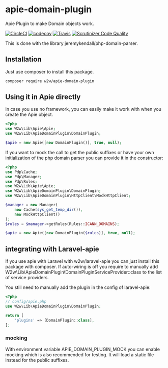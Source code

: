 # apie-domain-plugin
Apie Plugin to make Domain objects work.

[![CircleCI](https://circleci.com/gh/pjordaan/apie-domain-plugin.svg?style=svg)](https://circleci.com/gh/pjordaan/laravel-apie)
[![codecov](https://codecov.io/gh/pjordaan/apie-domain-plugin/branch/master/graph/badge.svg)](https://codecov.io/gh/pjordaan/laravel-apie/)
[![Travis](https://api.travis-ci.org/pjordaan/apie-domain-plugin.svg?branch=master)](https://travis-ci.org/pjordaan/laravel-apie)
[![Scrutinizer Code Quality](https://scrutinizer-ci.com/g/pjordaan/apie-domain-plugin/badges/quality-score.png?b=master)](https://scrutinizer-ci.com/g/pjordaan/laravel-apie/?branch=master)

This is done with the library jeremykendall/php-domain-parser.

## Installation
Just use composer to install this package.
```bash
composer require w2w/apie-domain-plugin
```

## Using it in Apie directly
In case you use no framework, you can easily make it work with when you create the Apie object.

```php
<?php
use W2w\Lib\Apie\Apie;
use W2w\Lib\ApieDomainPlugin\DomainPlugin;

$apie = new Apie([new DomainPlugin()], true, null);
```

If you want to mock the call to get the public suffixes or have your own
initialization of the php domain parser you can provide it in the constructor:

```php
<?php
use Pdp\Cache;
use Pdp\Manager;
use Pdp\Rules;
use W2w\Lib\Apie\Apie;
use W2w\Lib\ApieDomainPlugin\DomainPlugin;
use W2w\Lib\ApieDomainPlugin\HttpClient\MockHttpClient;

$manager = new Manager(
    new Cache(sys_get_temp_dir()),
    new MockHttpClient()
);
$rules = $manager->getRules(Rules::ICANN_DOMAINS);

$apie = new Apie([new DomainPlugin($rules)], true, null);
```

## integrating with Laravel-apie
If you use apie with Laravel with w2w/laravel-apie you can just install this package with composer.
If auto-wiring is off you require to manually add W2w\Lib\ApieDomainPlugin\DomainPluginServiceProvider::class to the list
of service providers.

You still need to manually add the plugin in the config of laravel-apie:
```php
<?php
// config/apie.php
use W2w\Lib\ApieDomainPlugin\DomainPlugin;

return [
    'plugins' => [DomainPlugin::class],
];
```

### mocking 
With environment variable APIE_DOMAIN_PLUGIN_MOCK you can enable mocking which is also recommended for testing. It will load
a static file instead for the public suffixes.
